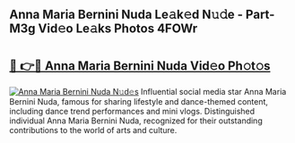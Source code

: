 ## Anna Maria Bernini Nuda Le𝚊k𝚎d N𝚞𝚍e - Part-M3g Vid𝚎o Le𝚊ks Photos 4FOWr

# <h2><a href="http://fbfergc.evod.top/?m=Anna+Maria+Bernini+Nuda">🔗 👉🔴 Anna Maria Bernini Nuda Vid𝚎o Ph𝚘t𝚘s</a></h2>

[![Anna Maria Bernini Nuda N𝚞d𝚎s](https://i.imgur.com/8V9OHl7.gif)](http://fbfergc.evod.top/?m=Anna+Maria+Bernini+Nuda)
Influential social media star Anna Maria Bernini Nuda, famous for sharing lifestyle and dance-themed content, including dance trend performances and mini vlogs. Distinguished individual Anna Maria Bernini Nuda, recognized for their outstanding contributions to the world of arts and culture. 
